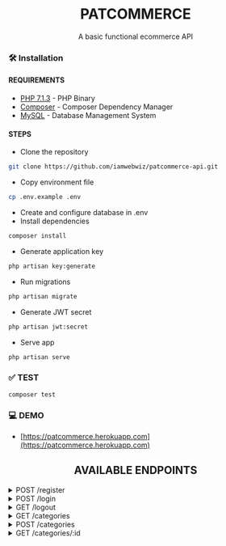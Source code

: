 <h1 align="center">PATCOMMERCE</h1>
<p align="center">A basic functional ecommerce API</p>

### 🛠 Installation

#### REQUIREMENTS

-   [PHP 7.1.3](https://www.php.net/downloads.php) - PHP Binary
-   [Composer](https://getcomposer.org/download) - Composer Dependency Manager
-   [MySQL](https://www.mysql.com/downloads) - Database Management System

#### STEPS

-   Clone the repository

```bash
git clone https://github.com/iamwebwiz/patcommerce-api.git
```

-   Copy environment file

```bash
cp .env.example .env
```

-   Create and configure database in .env
-   Install dependencies

```bash
composer install
```

-   Generate application key

```bash
php artisan key:generate
```

-   Run migrations

```bash
php artisan migrate
```

-   Generate JWT secret

```bash
php artisan jwt:secret
```

-   Serve app

```bash
php artisan serve
```

### ✅ TEST

```bash
composer test
```

### 💻 DEMO

-   [https://patcommerce.herokuapp.com](https://patcommerce.herokuapp.com)

<h2 align="center">AVAILABLE ENDPOINTS</h2>

<details>
  <summary>POST /register</summary>
  <br>
  _Registers a user_
  - Form fields:
    - name: string
    - email: string
    - password: string
  - Response
    - token
    - user
</details>

<details>
  <summary>POST /login</summary>
  <br>
  _Log a user in_
  - Form fields:
    - email: string
    - password: string
  - Response
    - token
    - user
    - status: 200
</details>

<details>
  <summary>GET /logout</summary>
  _Signs a user out_
</details>

<details>
  <summary>GET /categories</summary>
  <br>
  _Fetch all categories_
  - Response
    - data
    - status: 200
</details>

<details>
  <summary>POST /categories</summary>
  <br>
  _Add a new category_
  - Form fields:
    - name: string, required
    - description: string, optional
  - Response
    - data
    - status: 201
</details>

<details>
  <summary>GET /categories/:id</summary>
  <br>
  _Fetch a single category_
  - URL params:
    - id: integer (id of the category)
  - Response
    - data
    - status: 200
</details>
